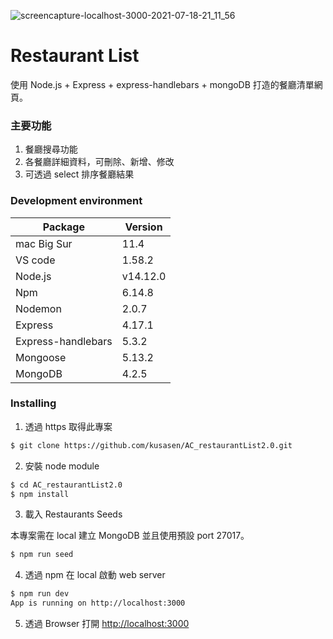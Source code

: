 ![screencapture-localhost-3000-2021-07-18-21_11_56](https://user-images.githubusercontent.com/3711787/126068661-19f5d5a9-0219-4d7c-a557-546ba009ae43.png)

# Restaurant List
使用 Node.js + Express + express-handlebars + mongoDB 打造的餐廳清單網頁。

### 主要功能
1. 餐廳搜尋功能
2. 各餐廳詳細資料，可刪除、新增、修改 <br>
3. 可透過 select 排序餐廳結果

### Development environment

| Package            | Version  |
| ------------------ | -------- |
| mac Big Sur        | 11.4     |
| VS code            | 1.58.2   |
| Node.js            | v14.12.0 |
| Npm                | 6.14.8   |
| Nodemon            | 2.0.7    |
| Express            | 4.17.1   |
| Express-handlebars | 5.3.2    |
| Mongoose           | 5.13.2   |
| MongoDB            | 4.2.5    |


### Installing

1. 透過 https 取得此專案

```bash
$ git clone https://github.com/kusasen/AC_restaurantList2.0.git
```

2. 安裝 node module

```bash
$ cd AC_restaurantList2.0
$ npm install
```

3. 載入 Restaurants Seeds

本專案需在 local 建立 MongoDB 並且使用預設 port 27017。

```bash
$ npm run seed
```

4. 透過 npm 在 local 啟動 web server

```bash
$ npm run dev
App is running on http://localhost:3000
```

5. 透過 Browser 打開 [http://localhost:3000](http://localhost:3000)
